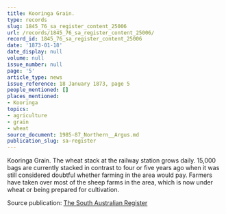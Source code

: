 ```yaml
---
title: Kooringa Grain.
type: records
slug: 1845_76_sa_register_content_25006
url: /records/1845_76_sa_register_content_25006/
record_id: 1845_76_sa_register_content_25006
date: '1873-01-18'
date_display: null
volume: null
issue_number: null
page: '5'
article_type: news
issue_reference: 18 January 1873, page 5
people_mentioned: []
places_mentioned:
- Kooringa
topics:
- agriculture
- grain
- wheat
source_document: 1985-87_Northern__Argus.md
publication_slug: sa-register
---
```


Kooringa Grain.  The wheat stack at the railway station grows daily.  15,000 bags are currently stacked in contrast to four or five years ago when it was still considered doubtful whether farming in the area would pay.  Farmers have taken over most of the sheep farms in the area, which is now under wheat or being prepared for cultivation.

Source publication: [The South Australian Register](/publications/sa-register/)
